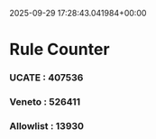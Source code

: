 2025-09-29 17:28:43.041984+00:00
# Rule Counter 
 ### UCATE : 407536

 ### Veneto : 526411

 ### Allowlist : 13930